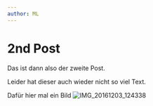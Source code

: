 ```yaml
---
author: ML
---
```

# 2nd Post
Das ist dann also der zweite Post.

Leider hat dieser auch wieder nicht so viel Text.

Dafür hier mal ein Bild
![IMG_20161203_124338](../assets/images/posts/2018-09-07/IMG_20161203_124338.jpg)